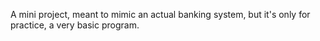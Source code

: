 A mini project, meant to mimic an actual banking system, but it's only for practice, a very basic program.
